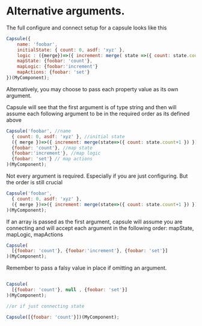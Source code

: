 # Alternative arguments.

The full configure and connect setup for a capsule looks like this

```js
Capsule({
    name: 'foobar', 
    initialState: { count: 0, asdf: 'xyz' },
    logic : ({merge})=>({ increment: merge( state =>({ count: state.count + 1 }) }),
    mapState: {foobar: 'count'},
    mapLogic: {foobar:'increment'}
    mapActions: {foobar: 'set'}
})(MyComponent); 

```

Alternatively, you may choose to pass each property value as its own argument. 

Capsule will see that the first argument is of type string 
and then will assume each following argument to be in the required order as its defined above

```js
Capsule('foobar', //name
  { count: 0, asdf: 'xyz' }, //initial state
  ({ merge })=>({ increment: merge(state=>({ count: state.count+1 }) }), //logic
  {foobar: 'count'}, //map state
  {foobar:'increment'}, //map logic
  {foobar: 'set'} // map actions
)(MyComponent); 
```
Not every argument is required. Especially if you are just configuring. But the order is still crucial
```js
Capsule('foobar', 
  { count: 0, asdf: 'xyz' },
  ({ merge })=>({ increment: merge(state=>({ count: state.count+1 }) }), 
)(MyComponent); 
```

If an array is passed as the first argument, capsule will assume you are connecting and will accept each argument 
in the following order: mapState, mapLogic, mapActions

```js
Capsule(
  [{foobar: 'count'}, {foobar:'increment'}, {foobar: 'set'}]
)(MyComponent);
```
Remember to pass a falsy value in place if omitting an argument.
```js

Capsule(
  [{foobar: 'count'}, null , {foobar: 'set'}]
)(MyComponent);

//or if just connecting state

Capsule([{foobar: 'count'}])(MyComponent);

```



